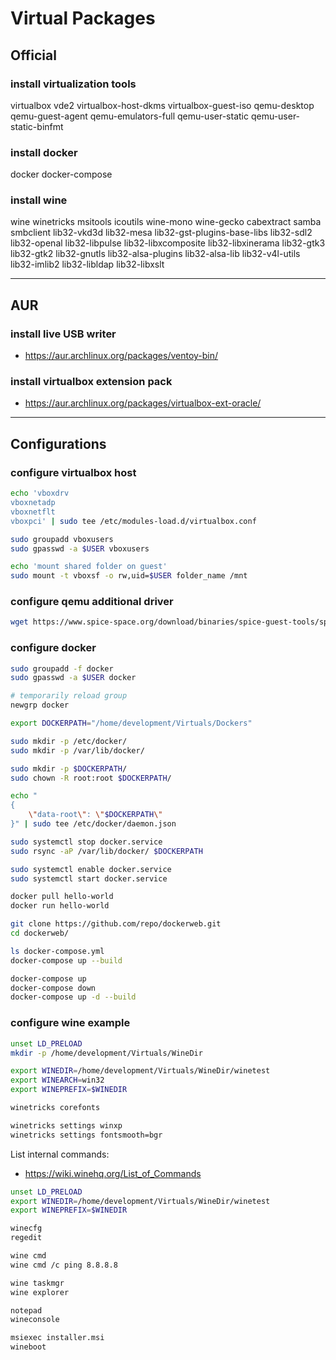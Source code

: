 # Virtual Packages

## Official

### install virtualization tools

virtualbox vde2 virtualbox-host-dkms virtualbox-guest-iso
qemu-desktop qemu-guest-agent qemu-emulators-full
qemu-user-static qemu-user-static-binfmt

### install docker

docker docker-compose

### install wine

wine winetricks msitools icoutils
wine-mono wine-gecko cabextract
samba smbclient lib32-vkd3d
lib32-mesa lib32-gst-plugins-base-libs
lib32-sdl2 lib32-openal lib32-libpulse
lib32-libxcomposite lib32-libxinerama
lib32-gtk3 lib32-gtk2 lib32-gnutls
lib32-alsa-plugins lib32-alsa-lib
lib32-v4l-utils lib32-imlib2
lib32-libldap lib32-libxslt

--------------------------------------------------------------------------------

## AUR

### install live USB writer

- https://aur.archlinux.org/packages/ventoy-bin/

### install virtualbox extension pack

- https://aur.archlinux.org/packages/virtualbox-ext-oracle/

--------------------------------------------------------------------------------

## Configurations

### configure virtualbox host

```sh
echo 'vboxdrv
vboxnetadp
vboxnetflt
vboxpci' | sudo tee /etc/modules-load.d/virtualbox.conf

sudo groupadd vboxusers
sudo gpasswd -a $USER vboxusers
```

```sh
echo 'mount shared folder on guest'
sudo mount -t vboxsf -o rw,uid=$USER folder_name /mnt
```

### configure qemu additional driver

```sh
wget https://www.spice-space.org/download/binaries/spice-guest-tools/spice-guest-tools-latest.exe
```

### configure docker

```sh
sudo groupadd -f docker
sudo gpasswd -a $USER docker

# temporarily reload group
newgrp docker

export DOCKERPATH="/home/development/Virtuals/Dockers"

sudo mkdir -p /etc/docker/
sudo mkdir -p /var/lib/docker/

sudo mkdir -p $DOCKERPATH/
sudo chown -R root:root $DOCKERPATH/

echo "
{
    \"data-root\": \"$DOCKERPATH\"
}" | sudo tee /etc/docker/daemon.json

sudo systemctl stop docker.service
sudo rsync -aP /var/lib/docker/ $DOCKERPATH

sudo systemctl enable docker.service
sudo systemctl start docker.service
```

```sh
docker pull hello-world
docker run hello-world
```

```sh
git clone https://github.com/repo/dockerweb.git
cd dockerweb/

ls docker-compose.yml
docker-compose up --build

docker-compose up
docker-compose down
docker-compose up -d --build
```

### configure wine example

```sh
unset LD_PRELOAD
mkdir -p /home/development/Virtuals/WineDir

export WINEDIR=/home/development/Virtuals/WineDir/winetest
export WINEARCH=win32
export WINEPREFIX=$WINEDIR
```

```sh
winetricks corefonts

winetricks settings winxp
winetricks settings fontsmooth=bgr
```

List internal commands:

- https://wiki.winehq.org/List_of_Commands

```sh
unset LD_PRELOAD
export WINEDIR=/home/development/Virtuals/WineDir/winetest
export WINEPREFIX=$WINEDIR

winecfg
regedit

wine cmd
wine cmd /c ping 8.8.8.8

wine taskmgr
wine explorer

notepad
wineconsole

msiexec installer.msi
wineboot
```
